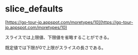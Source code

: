 # slice_defaults

[https://go-tour-jp.appspot.com/moretypes/10](https://go-tour-jp.appspot.com/moretypes/10)

スライスでは上限値、下限値を省略することができる。

既定値では下限が0で上限がスライスの長さである。